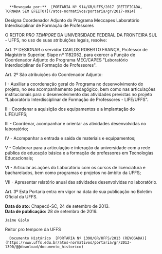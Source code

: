       **Revogada por:**  [PORTARIA Nº 914/GR/UFFS/2017 (RETIFICADA, TORNADA SEM EFEITO)](/atos-normativos/portaria/gr/2017-0914) 

   Designa Coordenador Adjunto do Programa Meccapes Laboratório Interdisciplinar de Formação de Professores  

O REITOR *PRO TEMPORE* DA UNIVERSIDADE FEDERAL DA FRONTEIRA SUL - UFFS, no uso de suas atribuições legais, resolve:

 Art. 1º DESIGNAR o servidor CARLOS ROBERTO FRANÇA, Professor de Magistério Superior, Siape nº 1182052, para exercer a Função de Coordenador Adjunto do Programa MEC/CAPES "Laboratório Interdisciplinar de Formação de Professores".

 Art. 2º São atribuições do Coordenador Adjunto:

 I - Auxiliar a coordenação geral do Programa no desenvolvimento do projeto, no seu acompanhamento pedagógico, bem como nas articulações institucionais para o desenvolvimento das atividades previstas no projeto "Laboratório Interdisciplinar de Formação de Professores - LIFE/UFFS".

 II - Coordenar a aquisição dos equipamentos e a implantação do LIFE/UFFS;

 III - Coordenar, acompanhar e orientar as atividades desenvolvidas no laboratório;

 IV - Acompanhar a entrada e saída de materiais e equipamentos;

 V - Colaborar para a articulação e interação da universidade com a rede pública de educação básica e a formação de professores em Tecnologias Educacionais;

 VI - Articular as ações do Laboratório com os cursos de licenciatura e bacharelados, bem como programas e projetos no âmbito da UFFS;

 VII - Apresentar relatório anual das atividades desenvolvidas no laboratório.

 Art. 3º Esta Portaria entra em vigor na data de sua publicação no Boletim Oficial da UFFS.

  

   **Data do ato:** Chapecó-SC, 24 de setembro de 2013.   
 **Data de publicação:**  28 de setembro de 2016. 

    Jaime Giolo    
 Reitor pro tempore da UFFS 

      Documento Histórico  [PORTARIA Nº 1390/GR/UFFS/2013 (REVOGADA)](https://www.uffs.edu.br/atos-normativos/portaria/gr/2013-1390/@@download/documento_historico)     
      
